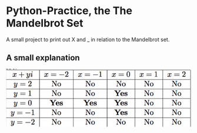 # Python-Practice, the The Mandelbrot Set

A small project to print out X and _ in relation to the Mandelbrot set.

## A small explanation

![alt text](https://github.com/joochanshin/Python-Practice/blob/master/SC/SS1.png)
